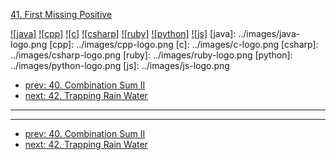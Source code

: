 [41. First Missing Positive](https://leetcode.com/problems/first-missing-positive/)

[![java]](../java/041-first-missing-positive.md)
[![cpp]](../cpp/041-first-missing-positive.md)
[![c]](../c/041-first-missing-positive.md)
[![csharp]](../csharp/041-first-missing-positive.md)
[![ruby]](../ruby/041-first-missing-positive.md)
[![python]](../python/041-first-missing-positive.md)
[![js]](../js/041-first-missing-positive.md)
[java]: ../images/java-logo.png
[cpp]: ../images/cpp-logo.png
[c]: ../images/c-logo.png
[csharp]: ../images/csharp-logo.png
[ruby]: ../images/ruby-logo.png
[python]: ../images/python-logo.png
[js]: ../images/js-logo.png

- [prev: 40. Combination Sum II](040-combination-sum-ii.md)
- [next: 42. Trapping Rain Water](042-trapping-rain-water.md)

---


---

- [prev: 40. Combination Sum II](040-combination-sum-ii.md)
- [next: 42. Trapping Rain Water](042-trapping-rain-water.md)
